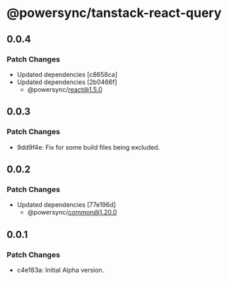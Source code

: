 # @powersync/tanstack-react-query

## 0.0.4

### Patch Changes

- Updated dependencies [c8658ca]
- Updated dependencies [2b0466f]
  - @powersync/react@1.5.0

## 0.0.3

### Patch Changes

- 9dd9f4e: Fix for some build files being excluded.

## 0.0.2

### Patch Changes

- Updated dependencies [77e196d]
  - @powersync/common@1.20.0

## 0.0.1

### Patch Changes

- c4e183a: Initial Alpha version.
